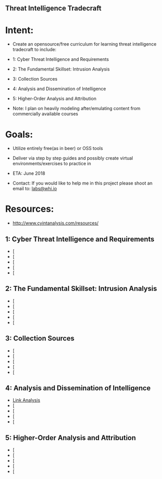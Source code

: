## Threat Intelligence Tradecraft
# Intent: 
 * Create an opensource/free curriculum for learning threat intelligence tradecraft to include:
 * 1: Cyber Threat Intelligence and Requirements
 * 2: The Fundamental Skillset: Intrusion Analysis
 * 3: Collection Sources
 * 4: Analysis and Dissemination of Intelligence
 * 5: Higher-Order Analysis and Attribution

 * Note: I plan on heavily modeling after/emulating content from commercially available courses

# Goals:
 * Utilize entirely free(as in beer) or OSS tools
 * Deliver via step by step guides and possibly create virtual environments/exercises to practice in
 * ETA: June 2018

 * Contact: If you would like to help me in this project please shoot an email to: labs@whi.io

# Resources:
 * http://www.cyintanalysis.com/resources/

## 1: Cyber Threat Intelligence and Requirements
 * [
 * [
 * [
 * [
 * [

## 2: The Fundamental Skillset: Intrusion Analysis
 * [
 * [
 * [
 * [
 * [


## 3: Collection Sources
 * [
 * [
 * [
 * [
 * [


## 4: Analysis and Dissemination of Intelligence
 * [Link Analysis](http://infolab.stanford.edu/~ullman/mmds/ch5.pdf)
 * [
 * [
 * [
 * [


## 5: Higher-Order Analysis and Attribution
 * [
 * [
 * [
 * [
 * [
